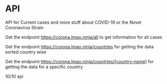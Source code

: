 # API

API for Current cases and more stuff about COVID-19 or the Novel Coronavirus Strain

Get the endpoint https://corona.lmao.ninja/all to get information for all cases

Get the endpoint https://corona.lmao.ninja/countries for getting the data sorted country wise

Get the endpoint https://corona.lmao.ninja/countries/[country-name] for getting the data for a specific country

10/10 api
